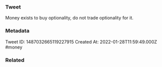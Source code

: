 ### Tweet
Money exists to buy optionality, do not trade optionality for it.

### Metadata
Tweet ID: 1487032665119227915
Created At: 2022-01-28T11:59:49.000Z
#money 

### Related

